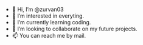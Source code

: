 - 👋 Hi, I’m @zurvan03
- 👀 I’m interested in everyting.
- 🌱 I’m currently learning coding.
- 💞️ I’m looking to collaborate on my future projects.
- 📫 You can reach me by mail.

<!---
zurvan03/zurvan03 is a ✨ special ✨ repository because its `README.md` (this file) appears on your GitHub profile.
You can click the Preview link to take a look at your changes.
--->

